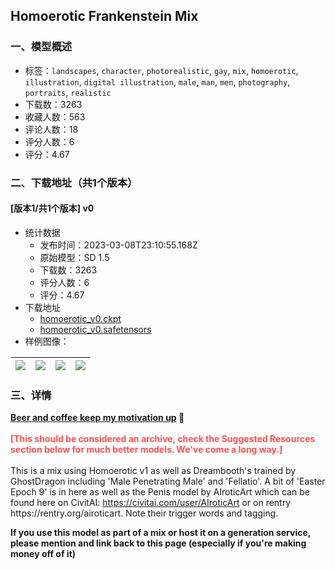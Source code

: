 ## Homoerotic Frankenstein Mix
### 一、模型概述

- 标签：`landscapes`, `character`, `photorealistic`, `gay`, `mix`, `homoerotic`, `illustration`, `digital illustration`, `male`, `man`, `men`, `photography`, `portraits`, `realistic`
- 下载数：3263
- 收藏人数：563
- 评论人数：18
- 评分人数：6
- 评分：4.67

### 二、下载地址（共1个版本）

#### [版本1/共1个版本] v0

- 统计数据
  - 发布时间：2023-03-08T23:10:55.168Z
  - 原始模型：SD 1.5
  - 下载数：3263
  - 评分人数：6
  - 评分：4.67
- 下载地址
  - [homoerotic_v0.ckpt](https://civitai.com/api/download/models/1333?type=Model&format=PickleTensor&size=full&fp=fp16)
  - [homoerotic_v0.safetensors](https://civitai.com/api/download/models/1333)
- 样例图像：

| <img src="https://image.civitai.com/xG1nkqKTMzGDvpLrqFT7WA/1cc9b9ab-6f41-47d1-8c62-747cf71aea00/width=450/11064.jpeg" /> | <img src="https://image.civitai.com/xG1nkqKTMzGDvpLrqFT7WA/53d9d62a-1581-4387-87d4-928540175000/width=450/11069.jpeg" /> | <img src="https://image.civitai.com/xG1nkqKTMzGDvpLrqFT7WA/a2132814-3814-4470-2987-d75a95e03900/width=450/11067.jpeg" /> | <img src="https://image.civitai.com/xG1nkqKTMzGDvpLrqFT7WA/6cb793a6-87af-487f-3e07-ce84707fe700/width=450/11066.jpeg" /> |
| ---- | ---- | ---- | ---- |


### 三、详情
<p><a target="_blank" rel="ugc" href="https://ko-fi.com/h4rv3yd3nt"><strong>Beer and coffee keep my motivation up</strong></a><strong> </strong>🍻<br /><br /><strong><span style="color:rgb(250, 82, 82)">[This should be considered an archive, check the Suggested Resources section below for much better models. We've come a long way.]</span></strong><br /><br />This is a mix using Homoerotic v1 as well as Dreambooth's trained by GhostDragon including 'Male Penetrating Male' and 'Fellatio'. A bit of 'Easter Epoch 9' is in here as well as the Penis model by AIroticArt which can be found here on CivitAI: <a target="_blank" rel="ugc" href="https://civitai.com/user/AIroticArt">https://civitai.com/user/AIroticArt</a> or on rentry https://rentry.org/airoticart. Note their trigger words and tagging.</p><p></p><p><strong>If you use this model as part of a mix or host it on a generation service, please mention and link back to this page (especially if you're making money off of it)</strong></p>